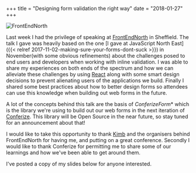 +++
title = "Designing form validation the right way"
date = "2018-01-27"
+++

![FrontEndNorth](http://www.img.damiannicholson.com/IMG_0242.JPG)

Last week I had the privilege of speaking at [FrontEndNorth](https://frontendnorth.com/) in Sheffield. The talk I gave was heavily based on the one [I gave at JavaScript North East]({{< relref 2017-11-02-making-sure-your-forms-dont-suck >}}) in November(with some obvious refinements) about the challenges posed to end users and developers when working with inline validation. I was able to share my experiences on both ends of the spectrum and how we can alleviate these challenges by using [React](https://reactjs.org/) along with some smart design decisions to prevent alienating users of the applications we build. Finally I shared some best practices about how to better design forms so attendees can use this knowledge when building out web forms in the future.

A lot of the concepts behind this talk are the basis of *ConferizeForm*\* which is the library we're using to build out our web forms in the next iteration of [Conferize](https://www.conferize.com). This library will be Open Source in the near future, so stay tuned for an announcement about that!

I would like to take this opportunity to thank [Kimb](https://twitter.com/mkjones) and the organisers behind FrontEndNorth for having me, and putting on a great conference. Secondly I would like to thank Conferize for permitting me to share some of our learnings and how we've been able to get around them.

I've posted a copy of my slides below for anyone interested.

<script async class="speakerdeck-embed" data-id="4c61d3c084cf489c8000090dac45ed8e" data-ratio="1.33333333333333" src="//speakerdeck.com/assets/embed.js"></script>
